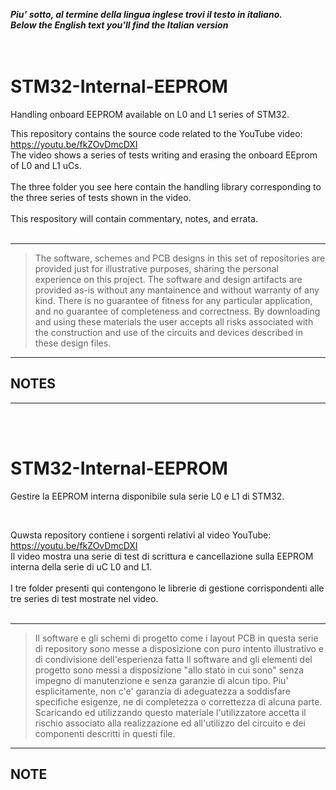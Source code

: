 _**Piu' sotto, al termine della lingua inglese trovi il testo in italiano. </i>**_
_**<br>Below the English text you'll find the Italian version</i>**_
<br>
<br>
<br>

# STM32-Internal-EEPROM
Handling onboard EEPROM available on L0 and L1 series of STM32.

This repository contains the source code related to the YouTube video: https://youtu.be/fkZOvDmcDXI<br>
The video shows a series of tests writing and erasing the onboard EEprom of L0 and L1 uCs.<br>
<br>
The three folder you see here contain the handling library corresponding to the three series of tests shown in the video.<br>
<br>
This respository will contain commentary, notes, and errata.<br>
<br>

---
> The software, schemes and PCB designs in this set of repositories are provided just for 
> illustrative purposes, sharing the personal experience on this project. 
> The software and design artifacts are provided as-is without any mantainence and without
> warranty of any kind. There is no guarantee of fitness for any particular application, 
> and no guarantee of completeness and correctness. 
> By downloading and using these materials the user accepts all risks associated with the
> construction and use of the circuits and devices described in these design files.

---

## NOTES


---

<br>
<br>

# STM32-Internal-EEPROM
Gestire la EEPROM interna disponibile sula serie L0 e L1 di STM32.<br>

<br>

Quwsta repository contiene i sorgenti relativi al video YouTube: https://youtu.be/fkZOvDmcDXI <br>
Il video mostra una serie di test di scrittura e cancellazione sulla EEPROM interna della serie di uC L0 and L1.<br>
<br>
I tre folder presenti qui contengono le librerie di gestione corrispondenti alle tre series di test mostrate nel video.<br>
<br>

---
> Il software e gli schemi di progetto come i layout PCB in questa serie di repository 
> sono messe a disposizione con puro intento illustrativo e di condivisione dell'esperienza fatta
> Il software and gli elementi del progetto sono messi a disposizione "allo stato in cui sono"
> senza impegno di manutenzione e senza garanzie di alcun tipo. Piu' esplicitamente, non c'e' garanzia di 
> adeguatezza a soddisfare specifiche esigenze, ne di completezza o correttezza di alcuna parte.
> Scaricando ed utilizzando questo materiale l'utilizzatore accetta il rischio associato alla
> realizzazione ed all'utilizzo del circuito e dei componenti descritti in questi file.

---

## NOTE


